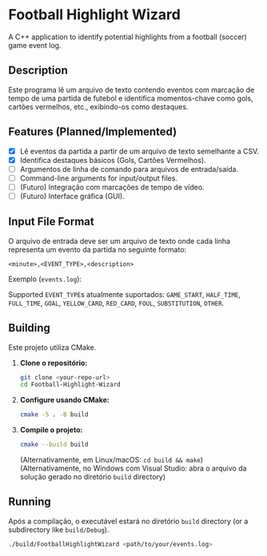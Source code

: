 # Football Highlight Wizard

A C++ application to identify potential highlights from a football (soccer) game event log.

## Description

Este programa lê um arquivo de texto contendo eventos com marcação de tempo de uma partida de futebol e identifica momentos-chave como gols, cartões vermelhos, etc., exibindo-os como destaques.

## Features (Planned/Implemented)

*   [x] Lê eventos da partida a partir de um arquivo de texto semelhante a CSV.
*   [x] Identifica destaques básicos (Gols, Cartões Vermelhos).
*   [ ] Argumentos de linha de comando para arquivos de entrada/saída.
*   [ ] Command-line arguments for input/output files.
*   [ ] (Futuro) Integração com marcações de tempo de vídeo.
*   [ ] (Futuro) Interface gráfica (GUI).

## Input File Format

O arquivo de entrada deve ser um arquivo de texto onde cada linha representa um evento da partida no seguinte formato:

`<minute>,<EVENT_TYPE>,<description>`

Exemplo (`events.log`):

Supported `EVENT_TYPE`s atualmente suportados: `GAME_START`, `HALF_TIME`, `FULL_TIME`, `GOAL`, `YELLOW_CARD`, `RED_CARD`, `FOUL`, `SUBSTITUTION`, `OTHER`.

## Building

Este projeto utiliza CMake.

1.  **Clone o repositório:**
    ```bash
    git clone <your-repo-url>
    cd Football-Highlight-Wizard
    ```
2.  **Configure usando CMake:**
    ```bash
    cmake -S . -B build
    ```
3.  **Compile o projeto:**
    ```bash
    cmake --build build
    ```
    (Alternativamente, em Linux/macOS: `cd build && make`)
    (Alternativamente, no Windows com Visual Studio: abra o arquivo da solução gerado no diretório `build` directory)

## Running

Após a compilação, o executável estará no diretório `build` directory (or a subdirectory like `build/Debug`).

```bash
./build/FootballHighlightWizard <path/to/your/events.log>
